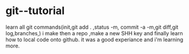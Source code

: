 # git--tutorial
learn all git commands(init,git add . ,status -m,
commit -a -m,git diff,git log,branches,)
i make then a repo ,make a new SHH key 
and finally learn how to local code onto github.
it was a good experiance and i'm learning more. 
